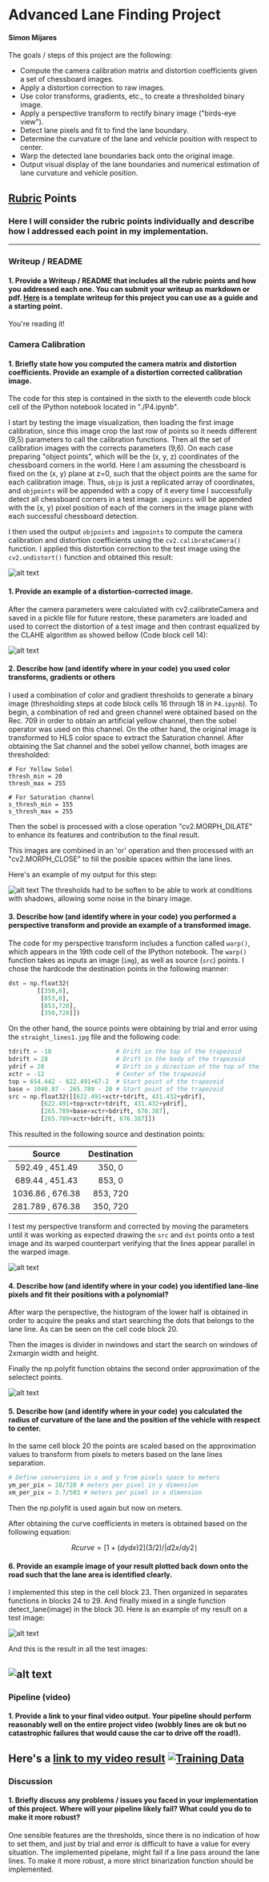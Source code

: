 # **Advanced Lane Finding Project**
#### **Simon Mijares**

The goals / steps of this project are the following:

* Compute the camera calibration matrix and distortion coefficients given a set of chessboard images.
* Apply a distortion correction to raw images.
* Use color transforms, gradients, etc., to create a thresholded binary image.
* Apply a perspective transform to rectify binary image ("birds-eye view").
* Detect lane pixels and fit to find the lane boundary.
* Determine the curvature of the lane and vehicle position with respect to center.
* Warp the detected lane boundaries back onto the original image.
* Output visual display of the lane boundaries and numerical estimation of lane curvature and vehicle position.

[//]: # (Image References)

[image1]: ./md_files/camcal.png "Undistorted"
[image2]: ./md_files/singlepipecorr.png "Road Transformed"
[image3]: ./md_files/binary.png "Binary Example"
[image4]: ./md_files/warping.png "Warp Example"
[image5]: ./md_files/curve.png "Fit Visual"
[image6]: ./md_files/pipeline.png "Output"
[image7]: ./md_files/alltest.png "All image test"
[video1]: ./project_simon.mp4 "Video"

## [Rubric](https://review.udacity.com/#!/rubrics/571/view) Points

### Here I will consider the rubric points individually and describe how I addressed each point in my implementation.  

---

### Writeup / README

#### 1. Provide a Writeup / README that includes all the rubric points and how you addressed each one.  You can submit your writeup as markdown or pdf.  [Here](https://github.com/udacity/CarND-Advanced-Lane-Lines/blob/master/writeup_template.md) is a template writeup for this project you can use as a guide and a starting point.  

You're reading it!

### Camera Calibration

#### 1. Briefly state how you computed the camera matrix and distortion coefficients. Provide an example of a distortion corrected calibration image.

The code for this step is contained in the sixth to the eleventh code block cell of the IPython notebook located in "./P4.ipynb".  

I start by testing the image visualization, then loading the first image calibration, since this image crop the last row of points so it needs different (9,5) parameters to call the calibration functions. Then all the set of calibration images with the corrects parameters (9,6). On each case preparing "object points", which will be the (x, y, z) coordinates of the chessboard corners in the world. Here I am assuming the chessboard is fixed on the (x, y) plane at z=0, such that the object points are the same for each calibration image.  Thus, `objp` is just a replicated array of coordinates, and `objpoints` will be appended with a copy of it every time I successfully detect all chessboard corners in a test image.  `imgpoints` will be appended with the (x, y) pixel position of each of the corners in the image plane with each successful chessboard detection.  

I then used the output `objpoints` and `imgpoints` to compute the camera calibration and distortion coefficients using the `cv2.calibrateCamera()` function.  I applied this distortion correction to the test image using the `cv2.undistort()` function and obtained this result:

![alt text][image1]

#### 1. Provide an example of a distortion-corrected image.
After the camera parameters were calculated with cv2.calibrateCamera and saved in a pickle file for future restore, these parameters are loaded and used to correct the distortion of a test image and then contrast equalized by the CLAHE algorithm as showed bellow (Code block cell 14):

![alt text][image2]

#### 2. Describe how (and identify where in your code) you used color transforms, gradients or others

I used a combination of color and gradient thresholds to generate a binary image (thresholding steps at code block cells 16 through 18 in `P4.ipynb`).
To begin, a combination of red and green channel were obtained based on the Rec. 709 in order to obtain an artificial yellow channel, then the sobel operator was used on this channel.
On the other hand, the original image is transformed to HLS color space to extract the Saturation channel.
After obtaining the Sat channel and the sobel yellow channel, both images are thresholded:
```
# For Yellow Sobel
thresh_min = 20
thresh_max = 255

# For Saturation channel
s_thresh_min = 155
s_thresh_max = 255
```
Then the sobel is processed with a close operation "cv2.MORPH_DILATE" to enhance its features and contribution to the final result.

This images are combined in an 'or' operation and then processed with an "cv2.MORPH_CLOSE" to fill the posible spaces within the lane lines.

Here's an example of my output for this step:

![alt text][image3]
The thresholds had to be soften to be able to work at conditions with shadows, allowing some noise in the binary image.

#### 3. Describe how (and identify where in your code) you performed a perspective transform and provide an example of a transformed image.

The code for my perspective transform includes a function called `warp()`, which appears in the 19th code cell of the IPython notebook.  The `warp()` function takes as inputs an image (`img`), as well as source (`src`) points. I chose the hardcode the destination points in the following manner:
```python
dst = np.float32(
        [[350,0],
         [853,0],
         [853,720],
         [350,720]])
```
On the other hand, the source points were obtaining by trial and error using the `straight_lines1.jpg` file and the following code:
```python
tdrift = -18                  # Drift in the top of the trapezoid
bdrift = 28                   # Drift in the body of the trapezoid
ydrif = 20                    # Drift in y direction of the top of the trapezoid
xctr = -12                    # Center of the trapezoid
top = 654.442 - 622.491+67-2  # Start point of the trapezoid
base = 1040.87 - 265.789 - 20 # Start point of the trapezoid
src = np.float32([[622.491+xctr+tdrift, 431.432+ydrif],
         [622.491+top+xctr+tdrift, 431.432+ydrif],
         [265.789+base+xctr+bdrift, 676.387],
         [265.789+xctr+bdrift, 676.387]])
```
This resulted in the following source and destination points:

| Source           | Destination   |
|:-------------:   |:-------------:|
| 592.49  , 451.49 | 350, 0        |
| 689.44  , 451.43 | 853, 0        |
| 1036.86 , 676.38 | 853, 720      |
| 281.789 , 676.38 | 350, 720      |

I test my perspective transform and corrected by moving the parameters until it was working as expected drawing the `src` and `dst` points onto a test image and its warped counterpart verifying that the lines appear parallel in the warped image.

![alt text][image4]

#### 4. Describe how (and identify where in your code) you identified lane-line pixels and fit their positions with a polynomial?

After warp the perspective, the histogram of the lower half is obtained in order to acquire the peaks and start searching the dots that belongs to the lane line. As can be seen on the cell code block 20.

Then the images is divider in nwindows and start the search on windows of 2xmargin width and height.

Finally the np.polyfit function obtains the second order approximation of the selectect points.

![alt text][image5]

#### 5. Describe how (and identify where in your code) you calculated the radius of curvature of the lane and the position of the vehicle with respect to center.

In the same cell block 20 the points are scaled based on the approximation values to transform from pixels to meters based on the lane lines separation.
```python
# Define conversions in x and y from pixels space to meters
ym_per_pix = 28/720 # meters per pixel in y dimension
xm_per_pix = 3.7/503 # meters per pixel in x dimension
```
Then the np.polyfit is used again but now on meters.

After obtaining the curve coefficients in meters is obtained based on the following equation:

```math
Rcurve =[1+(dydx)2](3/2) / |d2x/dy2∣
```
#### 6. Provide an example image of your result plotted back down onto the road such that the lane area is identified clearly.

I implemented this step in the cell block 23. Then organized in separates functions in blocks 24 to 29. And finally mixed in a single function detect_lane(image) in the block 30.  Here is an example of my result on a test image:

![alt text][image6]

And this is the result in all the test images:

![alt text][image7]
---

### Pipeline (video)

#### 1. Provide a link to your final video output.  Your pipeline should perform reasonably well on the entire project video (wobbly lines are ok but no catastrophic failures that would cause the car to drive off the road!).

Here's a [link to my video result](./project_simon.mp4)
[![Training Data](https://img.youtube.com/vi/oLjYe-kLWKc/1.jpg)](https://youtu.be/oLjYe-kLWKc)
---

### Discussion

#### 1. Briefly discuss any problems / issues you faced in your implementation of this project.  Where will your pipeline likely fail?  What could you do to make it more robust?

One sensible features are the thresholds, since there is no indication of how to set them, and just by trial and error is difficult to have a value for every situation.
The implemented pipelane, might fail if a line pass around the lane lines.
To make it more robust, a more strict binarization function should be implemented.
